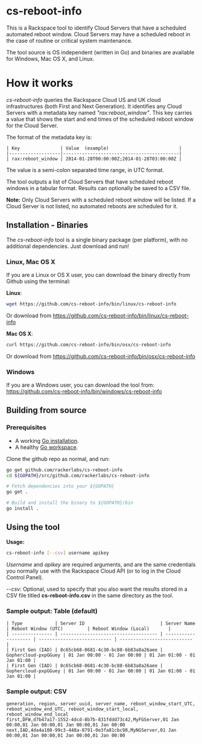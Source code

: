 # cs-reboot-info

This is a Rackspace tool to identify Cloud Servers that have a scheduled automated reboot window. Cloud Servers may have a scheduled reboot in the case of routine or critical system maintenance. 

The tool source is OS independent (written in Go) and binaries are available for Windows, Mac OS X, and Linux. 

# How it works

*cs-reboot-info* queries the Rackspace Cloud US and UK cloud infrastructures (both First and Next Generation). It identifies any Cloud Servers with a metadata key named *"rax:reboot_window"*. This key carries a value that shows the start and end times of the scheduled reboot window for the Cloud Server. 

The format of the metadata key is:

```
| Key               | Value  (example)                          |
|-------------------|-------------------------------------------|
| rax:reboot_window | 2014-01-28T00:00:00Z;2014-01-28T03:00:00Z |
```

The value is a semi-colon separated time range, in UTC format. 

The tool outputs a list of Cloud Servers that have scheduled reboot windows in a tabular format. Results can optionally be saved to a CSV file. 

**Note:** Only Cloud Servers with a scheduled reboot window will be listed. If a Cloud Server is not listed, no automated reboots are scheduled for it. 


## Installation - Binaries

The *cs-reboot-info* tool is a single binary package (per platform), with no additional dependencies.  Just download and run!

### Linux, Mac OS X 

If you are a Linux or OS X user, you can download the binary directly from Github using the terminal:

**Linux**: 
```bash
wget https://github.com/cs-reboot-info/bin/linux/cs-reboot-info
```

Or download from https://github.com/cs-reboot-info/bin/linux/cs-reboot-info

**Mac OS X**: 
```bash
curl https://github.com/cs-reboot-info/bin/osx/cs-reboot-info
```
Or download from https://github.com/cs-reboot-info/bin/osx/cs-reboot-info

### Windows 

If you are a Windows user, you can download the tool from: https://github.com/cs-reboot-info/bin/windows/cs-reboot-info

## Building from source

### Prerequisites

* A working [Go installation](https://golang.org/doc/install).
* A healthy [Go workspace](https://golang.org/doc/code.html#Organization).

Clone the github repo as normal, and run:

```bash
go get github.com/rackerlabs/cs-reboot-info
cd ${GOPATH}/src/github.com/rackerlabs/cs-reboot-info

# Fetch dependencies into your ${GOPATH}
go get .

# Build and install the binary to ${GOPATH}/bin
go install .
```

## Using the tool

**Usage:**
```bash
cs-reboot-info [--csv] username apikey
```
*Username* and *apikey* are required arguments, and are the same credentials you normally use with the Rackspace Cloud API (or to log in the Cloud Control Panel). 

*--csv*: Optional, used to specify that you also want the results stored in a CSV file titled **cs-reboot-info.csv** in the same directory as the tool. 


### Sample output: Table (default)

```
| Type            | Server ID                            | Server Name          | Reboot Window (UTC)         | Reboot Window (Local)       |
| --------------- | ------------------------------------ | -------------------- | --------------------------- | --------------------------- |
| First Gen (IAD) | 8c65cb68-0681-4c30-bc88-6b83a8a26aee | Gophercloud-pxpGGuey | 01 Jan 00:00 - 01 Jan 00:00 | 01 Jan 01:00 - 01 Jan 01:00 |
| First Gen (IAD) | 8c65cb68-0681-4c30-bc88-6b83a8a26aee | Gophercloud-pxpGGuey | 01 Jan 00:00 - 01 Jan 00:00 | 01 Jan 01:00 - 01 Jan 01:00 |
```

### Sample output: CSV
```
generation, region, server_uuid, server_name, reboot_window_start_UTC, reboot_window_end_UTC, reboot_window_start_local, reboot_window_end_local
first,DFW,d7b47a17-1552-4dcd-8b7b-831fddd73c42,MyFGServer,01 Jan 00:00,01 Jan 00:00,01 Jan 00:00,01 Jan 00:00
next,IAD,4da4a108-99c3-448a-8791-0e3fa81cbc98,MyNGServer,01 Jan 00:00,01 Jan 00:00,01 Jan 00:00,01 Jan 00:00
```




